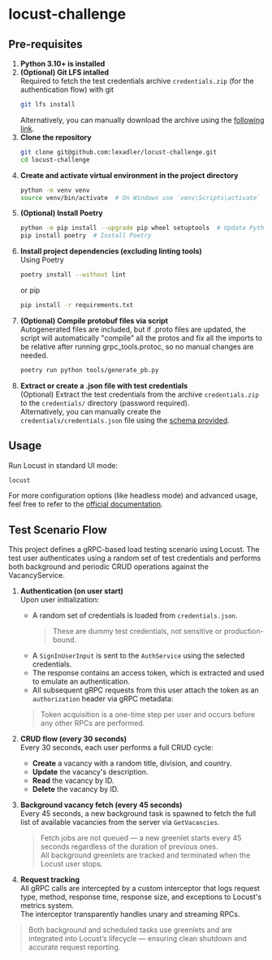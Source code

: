 # locust-challenge

## Pre-requisites
1. **Python 3.10+ is installed**
2. **(Optional) Git LFS intalled**  
   Required to fetch the test credentials archive `credentials.zip` (for the authentication flow) with git
   ```bash
   git lfs install
   ```
   Alternatively, you can manually download the archive using the [following link](https://github.com/lexadler/locust-challenge/raw/refs/heads/master/credentials.zip).
3. **Clone the repository**
   ```bash
   git clone git@github.com:lexadler/locust-challenge.git
   cd locust-challenge
   ```
4. **Create and activate virtual environment in the project directory**
   ```bash
   python -m venv venv
   source venv/bin/activate  # On Windows use `venv\Scripts\activate`
   ```
5. **(Optional) Install Poetry**
   ```bash
   python -m pip install --upgrade pip wheel setuptools  # Update Python package management tools
   pip install poetry  # Install Poetry
   ```
6. **Install project dependencies (excluding linting tools)**  
   Using Poetry
   ```bash
   poetry install --without lint
   ```  
   or pip
   ```bash
   pip install -r requirements.txt
   ```
7. **(Optional) Compile protobuf files via script**  
   Autogenerated files are included, but if .proto files are updated, the script will automatically "compile" all the protos and fix all the imports to be relative after running grpc_tools.protoc, so no manual changes are needed.
   ```bash
   poetry run python tools/generate_pb.py
   ```
8. **Extract or create a .json file with test credentials**  
   (Optional) Extract the test credentials from the archive `credentials.zip` to the `credentials/` directory (password required).  
   Alternatively, you can manually create the `credentials/credentials.json` file using the [schema provided](credentials/credentials.schema.json).

## Usage
Run Locust in standard UI mode:
```bash
locust
```
For more configuration options (like headless mode) and advanced usage, feel free to refer to the [official documentation](https://docs.locust.io/en/stable/).

## Test Scenario Flow

This project defines a gRPC-based load testing scenario using Locust. The test user authenticates using a random set of test credentials and performs both background and periodic CRUD operations against the VacancyService.

1. **Authentication (on user start)**  
   Upon user initialization:
   - A random set of credentials is loaded from `credentials.json`.  
     > These are dummy test credentials, not sensitive or production-bound.
   - A `SignInUserInput` is sent to the `AuthService` using the selected credentials.
   - The response contains an access token, which is extracted and used to emulate an authentication.
   - All subsequent gRPC requests from this user attach the token as an `authorization` header via gRPC metadata:
   > Token acquisition is a one-time step per user and occurs before any other RPCs are performed.

2. **CRUD flow (every 30 seconds)**  
   Every 30 seconds, each user performs a full CRUD cycle:
   - **Create** a vacancy with a random title, division, and country.
   - **Update** the vacancy's description.
   - **Read** the vacancy by ID.
   - **Delete** the vacancy by ID.

3. **Background vacancy fetch (every 45 seconds)**  
   Every 45 seconds, a new background task is spawned to fetch the full list of available vacancies from the server via `GetVacancies`.  
   > Fetch jobs are not queued — a new greenlet starts every 45 seconds regardless of the duration of previous ones.  
   > All background greenlets are tracked and terminated when the Locust user stops.

4. **Request tracking**  
   All gRPC calls are intercepted by a custom interceptor that logs request type, method, response time, response size, and exceptions to Locust's metrics system.  
   The interceptor transparently handles unary and streaming RPCs.

> Both background and scheduled tasks use greenlets and are integrated into Locust’s lifecycle — ensuring clean shutdown and accurate request reporting.

